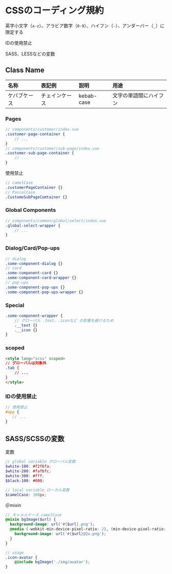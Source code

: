 # CSSのコーディング規約

英字小文字（`a-z`）、アラビア数字（`0-9`）、ハイフン（`-`）、アンダーバー（`_`）に限定する

IDの使用禁止

SASS、LESSなどの変数

## Class Name

|名称|表記例|説明|用途|
|:--|:--|:--|:--|
|ケバブケース|チェインケース|kebab-case|文字の単語間にハイフン|

### Pages

```scss
// components/customer/index.vue
.customer-page-container {
    // ...
}
// components/customer/sub-page/index.vue
.customer-sub-page-container {
    // ...
}
```

使用禁止

```scss
// camelCase
.customerPageContainer {}
// PascalCase
.CustomeSubPageComtainer {}
```

### Global Components

```scss
// components/common/global/select/index.vue
.global-select-wrapper {
    // ...
}
```

### Dialog/Card/Pop-ups

```scss
// dialog
.some-component-dialog {}
// card
.some-component-card {}
.some-component-card-wrapper {}
// pop-ups
.some-component-pop-ups {}
.some-component-pop-ups-wrapper {}
```

### Special

```scss
.some-component-wrapper {
    // グローバル .text、.iconなど の影響を避けるため
    .__text {}
    .__icon {}
}
```

### scoped

```html
<style lang="scss" scoped>
// グローバルは対象外
.tab {
    // ...
}
</style>
```

### IDの使用禁止

```scss
// 使用禁止
#app {
   // ...
}
```

## SASS/SCSSの変数

変数

```scss
// global variable グローバル変数
$white-100: #f2f6fa;
$white-200: #fafbfc;
$white-300: #fff;
$black-100: #000;

// local variable ローカル変数
$camelCase: 100px;
```

＠mixin

```scss
// キャメルケース camelCase
@mixin bgImage($url) {
  background-image: url('#{$url}.png');
  @media (-webkit-min-device-pixel-ratio: 2), (min-device-pixel-ratio: 2) {
    background-image: url('#{$url}@2x.png');
  }
}

// usage
.icon-avatar {
    @include bgImage('./img/avatar');
}
```